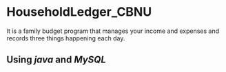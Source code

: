 # HouseholdLedger_CBNU
It is a family budget program that manages your income and expenses and records three things happening each day.

## Using ***java*** and ***MySQL***
